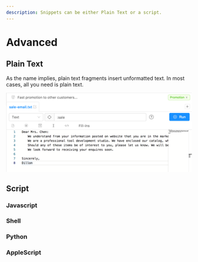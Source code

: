 ```yaml
---
description: Snippets can be either Plain Text or a script.
---
```


# Advanced

## Plain Text

As the name implies, plain text fragments insert unformatted text. In most cases, all you need is plain text.

![](../.gitbook/assets/image.png)

## Script

### Javascript

### Shell

### Python

### AppleScript

